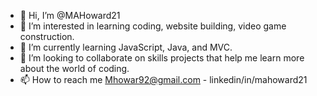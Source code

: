 - 👋 Hi, I’m @MAHoward21
- 👀 I’m interested in learning coding, website building, video game construction.
- 🌱 I’m currently learning JavaScript, Java, and MVC.
- 💞️ I’m looking to collaborate on skills projects that help me learn more about the world of coding.
- 📫 How to reach me Mhowar92@gmail.com - linkedin/in/mahoward21 

<!---
MAHoward21/MAHoward21 is a ✨ special ✨ repository because its `README.md` (this file) appears on your GitHub profile.
You can click the Preview link to take a look at your changes.
--->
